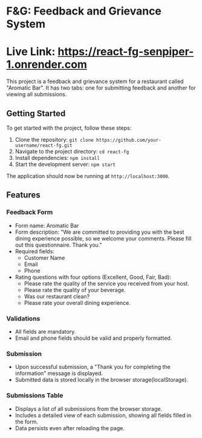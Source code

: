 # F&G: Feedback and Grievance System
# Live Link: https://react-fg-senpiper-1.onrender.com

This project is a feedback and grievance system for a restaurant called "Aromatic Bar". It has two tabs: one for submitting feedback and another for viewing all submissions.

## Getting Started

To get started with the project, follow these steps:

1. Clone the repository: `git clone https://github.com/your-username/react-fg.git`
2. Navigate to the project directory: `cd react-fg`
3. Install dependencies: `npm install`
4. Start the development server: `npm start`

The application should now be running at `http://localhost:3000`.

## Features

### Feedback Form

- Form name: Aromatic Bar
- Form description: "We are committed to providing you with the best dining experience possible, so we welcome your comments. Please fill out this questionnaire. Thank you."
- Required fields:
  - Customer Name
  - Email
  - Phone
- Rating questions with four options (Excellent, Good, Fair, Bad):
  - Please rate the quality of the service you received from your host.
  - Please rate the quality of your beverage.
  - Was our restaurant clean?
  - Please rate your overall dining experience.

### Validations

- All fields are mandatory.
- Email and phone fields should be valid and properly formatted.

### Submission

- Upon successful submission, a "Thank you for completing the information" message is displayed.
- Submitted data is stored locally in the browser storage(localStorage).

### Submissions Table

- Displays a list of all submissions from the browser storage.
- Includes a detailed view of each submission, showing all fields filled in the form.
- Data persists even after reloading the page.
